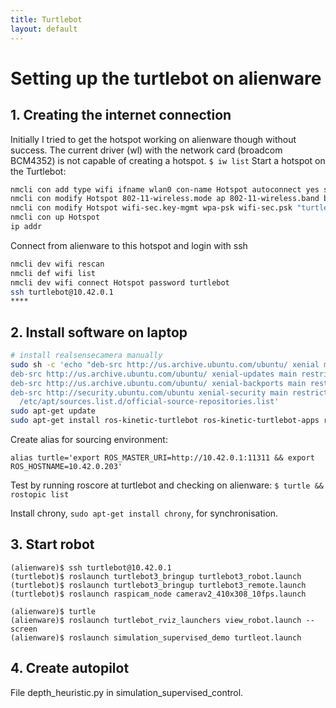 ```yaml
---
title: Turtlebot
layout: default
---
```



# Setting up the turtlebot on alienware

## 1. Creating the internet connection

Initially I tried to get the hotspot working on alienware though without success. The current driver (wl) with the network card (broadcom BCM4352) is not capable of creating a hotspot. `$ iw list`
Start a hotspot on the Turtlebot:

```bash
nmcli con add type wifi ifname wlan0 con-name Hotspot autoconnect yes ssid Hotspot
nmcli con modify Hotspot 802-11-wireless.mode ap 802-11-wireless.band bg ipv4.method shared
nmcli con modify Hotspot wifi-sec.key-mgmt wpa-psk wifi-sec.psk "turtlebot"
nmcli con up Hotspot
ip addr
```

Connect from alienware to this hotspot and login with ssh

```bash
nmcli dev wifi rescan
nmcli def wifi list
nmcli dev wifi connect Hotspot password turtlebot
ssh turtlebot@10.42.0.1
****
```

## 2. Install software on laptop

```bash
# install realsensecamera manually
sudo sh -c 'echo "deb-src http://us.archive.ubuntu.com/ubuntu/ xenial main restricted
deb-src http://us.archive.ubuntu.com/ubuntu/ xenial-updates main restricted
deb-src http://us.archive.ubuntu.com/ubuntu/ xenial-backports main restricted universe multiverse
deb-src http://security.ubuntu.com/ubuntu xenial-security main restricted" > \
  /etc/apt/sources.list.d/official-source-repositories.list'
sudo apt-get update
sudo apt-get install ros-kinetic-turtlebot ros-kinetic-turtlebot-apps ros-kinetic-turtlebot-interactions ros-kinetic-turtlebot-simulator ros-kinetic-kobuki-ftdi ros-kinetic-ar-track-alvar-msgs
```

Create alias for sourcing environment:

`alias turtle='export ROS_MASTER_URI=http://10.42.0.1:11311 && export ROS_HOSTNAME=10.42.0.203'`

Test by running roscore at turtlebot and checking on alienware: `$ turtle && rostopic list`

Install chrony, `sudo apt-get install chrony`, for synchronisation.

## 3. Start robot


```
(alienware)$ ssh turtlebot@10.42.0.1
(turtlebot)$ roslaunch turtlebot3_bringup turtlebot3_robot.launch
(turtlebot)$ roslaunch turtlebot3_bringup turtlebot3_remote.launch
(turtlebot)$ roslaunch raspicam_node camerav2_410x308_10fps.launch

(alienware)$ turtle
(alienware)$ roslaunch turtlebot_rviz_launchers view_robot.launch --screen
(alienware)$ roslaunch simulation_supervised_demo turtleot.launch
```

## 4. Create autopilot

File depth_heuristic.py in simulation_supervised_control.

